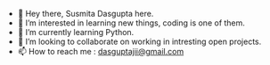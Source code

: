 - 👋 Hey there, Susmita Dasgupta here. 
- 👀 I’m interested in learning new things, coding is one of them.
- 🌱 I’m currently learning Python.
- 💞️ I’m looking to collaborate on working in intresting open projects.
- 📫 How to reach me : dasguptajii@gmail.com
<!---
dasguptajii/dasguptajii is a ✨ special ✨ repository because its `README.md` (this file) appears on your GitHub profile.
You can click the Preview link to take a look at your changes.
--->
